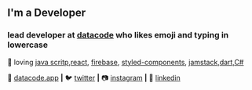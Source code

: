 
## I'm a Developer

### lead  developer at [datacode][datacode.app] who likes emoji and typing in lowercase

<!-- 👨🏼‍💻 building [bradgarropy.com][website]  
🧠 learning [nextjs][next], [typescript][typescript]   -->
💜 loving [java scritp][java script],[react][react], [firebase][firebase], [styled-components][styled], [jamstack][jamstack],[dart][dart],[C#][C#] 

🏡 [datacode.app][datacode.app]  **|** 
🐦 [twitter][twitter] **|** 
📷 [instagram][instagram] **|** 
👔 [linkedin][linkedin]

[datacode.app]:https://www.datacode.app
<!-- [banner]: https://raw.githubusercontent.com/bradgarropy/bradgarropy/master/banner.png -->
[adobe]: https://adobe.com
[react]: http://reactjs.org
[firebase]: https://firebase.google.com
[styled]: https://styled-components.com
[jamstack]: https://jamstack.org
[next]: https://nextjs.org
[C#]:https://docs.microsoft.com/en-us/dotnet/csharp
[dart]:https://dart.dev
[java script]:https://www.javascript.com
<!-- [typescript]: https://www.typescriptlang.org -->
[website]: https://datacode.app
[twitter]: https://twitter.com/dev_farzad
[instagram]: https://www.instagram.com/_far.zad/
[linkedin]: https://www.linkedin.com/in/farzad-developer/
<!-- [npm]: https://npmjs.com/~bradgarropy -->

